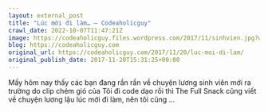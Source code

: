 ```yaml
---
layout: external_post
title: "Lúc mới đi làm… – Codeaholicguy"
crawl_date: 2022-10-07T11:47:21Z
image: https://codeaholicguy.files.wordpress.com/2017/11/sinhvien.jpg?w=1200
blog: https://codeaholicguy.com
original_url: https://codeaholicguy.com/2017/11/20/luc-moi-di-lam/
original_publish_date: 2017-11-20T15:31:25+00:00
---
```


Mấy hôm nay thấy các bạn đang rần rần về chuyện lương sinh viên mới ra trường do clip chém gió của Tôi đi code dạo rồi thì The Full Snack cũng viết về chuyện lương lậu lúc mới đi làm, nên tôi cũng …